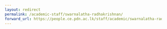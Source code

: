 ```yaml
---
layout: redirect
permalink: /academic-staff/swarnalatha-radhakrishnan/
forward_url: https://people.ce.pdn.ac.lk/staff/academic/swarnalatha-radhakrishnan/
---
```

